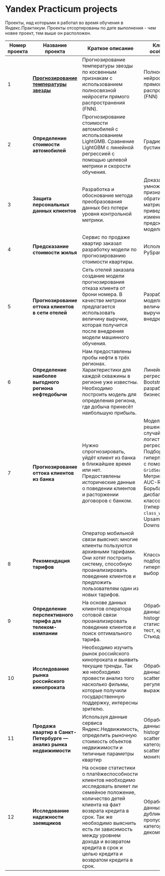 # Yandex Practicum projects

Проекты, над которыми я работал во время обучения в Яндекс.Практикум. Проекты отсортированы по дате выполнения - чем новее проект, тем выше он расположен.


| **Номер проекта** | **Название проекта**                                               | **Краткое описание**                                                                                                                                                                                                                                                                                         | Ключевые особенности                                                                                                                                                                                                         | **Инструменты**                                                      |
| ----------------- | ------------------------------------------------------------------ | ------------------------------------------------------------------------------------------------------------------------------------------------------------------------------------------------------------------------------------------------------------------------------------------------------------ | ---------------------------------------------------------------------------------------------------------------------------------------------------------------------------------------------------------------------------- | -------------------------------------------------------------------- |
| 1                 | [**Прогнозирование температуры звезды**](Portfolio/01_Star_temperature)                             | Прогнозирование температуры звезды по косвенным признакам с использованием полносвязной нейросети прямого распространения (FNN).                                                                                                                                                                             | Полносвязные нейросети прямого распространения (FNN)                                                                                                                                                                         | PyTorch, category_encoders, pandas, Matplotlib, NumPy                |
| 2                 | **Определение стоимости автомобилей**                              | Прогнозирование стоимости автомобилей с использованием LightGMB. Сравнение LightGBM с линейной регрессией с помощью целевой метрики и скорости обучения.                                                                                                                                                     | Градиентный бустинг                                                                                                                                                                                                          | LightGBM, scikit-learn, category_encoders, pandas, NumPy, Matplotlib |
| 3                 | **Защита персональных данных клиентов**                            | Разработка и обоснование метода преобразования данных без потери уровня контрольной метрики.                                                                                                                                                                                                                 | Доказано, что умножение признаков на обратимую матрицу не приведёт к изменению предсказаний модели                                                                                                                           | scikit-learn, Python, pandas, NumPy.                                 |
| 4                 | **Предсказание стоимости жилья**                                   | Сервис по продаже квартир заказал разработку модели по прогнозированию стоимости квартиры.                                                                                                                                                                                                                   | Использование PySpark                                                                                                                                                                                                        | PySpark, pandas, NumPy                                               |
| 5                 | **Прогнозирование оттока клиентов в сети отелей**                  | Сеть отелей заказала создание модели прогнозирования отказа клиента от брони номера. В качестве метрики предлагается использовать величину выручки, которая получится после внедрения модели машинного обучения.                                                                                             | Разработка модели и оценка величины выручки от её внедрения                                                                                                                                                                  | scikit-learn, pandas, NumPy, Matplotlib, seaborn                     |
| 6                 | **Определение наиболее выгодного региона нефтедобычи**             | Нам предоставлены пробы нефти в трёх регионах. Характеристики для каждой скважины в регионе уже известны. Необходимо построить модель для определения региона, где добыча принесёт наибольшую прибыль.<br>                                                                                                   | Линейная регрессия, Bootstrap, разработка бизнес-модели                                                                                                                                                                      | scikit-learn, pandas, NumPy                                          |
| 7                 | **Прогнозирование оттока клиентов из банка**                       | Нужно спрогнозировать, уйдёт клиент из банка в ближайшее время или нет. Предоставлены исторические данные о поведении клиентов и расторжении договоров с банком.                                                                                                                                             | Модели: дерево решений, случайные лес, логистическая регрессия. Подбор гиперпараметров с помощью `GridSearchCV`. Метрики: F1, AUC-ROC. Борьба с дисбалансом классов (гиперпараметр `class_weight`, Upsampling, Downsampling) | scikit-learn, pandas, Matplotlib                                     |
| 8                 | **Рекомендация тарифов**                                           | Оператор мобильной связи выяснил: многие клиенты пользуются архивными тарифами. Они хотят построить систему, способную проанализировать поведение клиентов и предложить пользователям один из новых тарифов.                                                                                                 | Классификация, подбор гиперпараметров, выбор модели МО                                                                                                                                                                       | scikit-learn, pandas, Matplotlib                                     |
| 9                 | **Определение перспективного тарифа для телеком-компании**         | На основе данных клиентов оператора сотовой связи проанализировать поведение клиентов и поиск оптимального тарифа.                                                                                                                                                                                           | Обработка данных, histogram, статистический тест, критерий Стьюдента.                                                                                                                                                        | pandas, NumPy, Matplotlib, SciPy                                     |
| 10                | **Исследование рынка российского кинопроката**                     | Необходимо изучить рынок российского кинопроката и выявить текущие тренды. Так же необходимо провести анализ того насколько фильмы, которые получили государственную поддержку, интересны зрителю.<br>                                                                                                       | Обработка данных, barplot, scatter martrix, регулярные выражения                                                                                                                                                             | pandas, Matplotlib, RegExp                                           |
| 11                | **Продажа квартир в Санкт-Петербурге — анализ рынка недвижимости** | Используя данные сервиса Яндекс.Недвижимость, определить рыночную стоимость объектов недвижимости и типичные параметры квартир                                                                                                                                                                               | Обработка данных, histogram, boxplot, scattermatrix, категоризация, scatterplot, фрод-мониторинг                                                                                                                             | pandas                                                               |
| 12                | **Исследование надежности заемщиков**                              | На основе статистики о платёжеспособности клиентов необходимо исследовать влияет ли семейное положение, количество детей клиента на факт возврата кредита в срок. Так же необходимо выяснить есть ли зависимость между уровнем дохода и возвратом кредита в срок и целью кредита и возвратом кредита в срок. | Обработка данных, дубликаты, пропуски, категоризация, декомпозиция                                                                                                                                                           | pandas                                                               |
